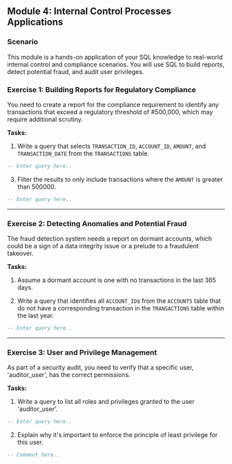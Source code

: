 ## Module 4: Internal Control Processes Applications

### Scenario

This module is a hands-on application of your SQL knowledge to real-world internal control and compliance scenarios. You will use SQL to build reports, detect potential fraud, and audit user privileges.

### Exercise 1: Building Reports for Regulatory Compliance

You need to create a report for the compliance requirement to identify any transactions that exceed a regulatory threshold of #500,000, which may require additional scrutiny.

**Tasks:**

1.  Write a query that selects `TRANSACTION_ID`, `ACCOUNT_ID`, `AMOUNT`, and `TRANSACTION_DATE` from the `TRANSACTIONS` table.
```sql
-- Enter query here..


```

3.  Filter the results to only include transactions where the `AMOUNT` is greater than 500000.
```sql
-- Enter query here..


```
-----

### Exercise 2: Detecting Anomalies and Potential Fraud

The fraud detection system needs a report on dormant accounts, which could be a sign of a data integrity issue or a prelude to a fraudulent takeover.

**Tasks:**

1.  Assume a dormant account is one with no transactions in the last 365 days.

2.  Write a query that identifies all `ACCOUNT_ID`s from the `ACCOUNTS` table that do not have a corresponding transaction in the `TRANSACTIONS` table within the last year.
```sql
-- Enter query here..


```
-----

### Exercise 3: User and Privilege Management

As part of a security audit, you need to verify that a specific user, 'auditor\_user', has the correct permissions.

**Tasks:**

1.  Write a query to list all roles and privileges granted to the user 'auditor\_user'.
```sql
-- Enter query here..


```
2.  Explain why it's important to enforce the principle of least privilege for this user.
```sql
-- Comment here..


```
